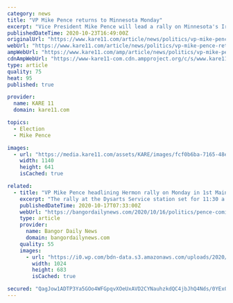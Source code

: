 ```yaml
---
category: news
title: "VP Mike Pence returns to Minnesota Monday"
excerpt: "Vice President Mike Pence will lead a rally on Minnesota's Iron Range Monday, as Republicans continue in their quest to capture key states in the Midwest. The Trump campaign announced that Pence will touch down in Hibbing at 1 p."
publishedDateTime: 2020-10-23T16:49:00Z
originalUrl: "https://www.kare11.com/article/news/politics/vp-mike-pence-returns-to-minnesota-monday/89-63b7402a-be4f-48f7-8ff3-cfc17cf315da"
webUrl: "https://www.kare11.com/article/news/politics/vp-mike-pence-returns-to-minnesota-monday/89-63b7402a-be4f-48f7-8ff3-cfc17cf315da"
ampWebUrl: "https://www.kare11.com/amp/article/news/politics/vp-mike-pence-returns-to-minnesota-monday/89-63b7402a-be4f-48f7-8ff3-cfc17cf315da"
cdnAmpWebUrl: "https://www-kare11-com.cdn.ampproject.org/c/s/www.kare11.com/amp/article/news/politics/vp-mike-pence-returns-to-minnesota-monday/89-63b7402a-be4f-48f7-8ff3-cfc17cf315da"
type: article
quality: 75
heat: 95
published: true

provider:
  name: KARE 11
  domain: kare11.com

topics:
  - Election
  - Mike Pence

images:
  - url: "https://media.kare11.com/assets/KARE/images/fcf0b6ba-7165-48e7-9ee6-e6a45f488a63/fcf0b6ba-7165-48e7-9ee6-e6a45f488a63_1140x641.jpg"
    width: 1140
    height: 641
    isCached: true

related:
  - title: "VP Mike Pence headlining Hermon rally on Monday in 1st Maine visit"
    excerpt: "The rally at the Dysarts Service station set for 11:30 a.m. is among at least two stops Pence will make on Monday."
    publishedDateTime: 2020-10-17T07:33:00Z
    webUrl: "https://bangordailynews.com/2020/10/16/politics/pence-coming-to-maine-on-monday/"
    type: article
    provider:
      name: Bangor Daily News
      domain: bangordailynews.com
    quality: 55
    images:
      - url: "https://i0.wp.com/bdn-data.s3.amazonaws.com/uploads/2020/10/Election-2020-Pence-2.jpg?fit=1024%2C683&#038;ssl=1"
        width: 1024
        height: 683
        isCached: true

secured: "QagJow1ADTP3Ya5GOo4WFGpqvXOeUxAVD2CYNauhzkdQC4jbJhQ4Nds/0YExO9B8kSznHTj4TOIGfNveuSPY3IRF1k/RlDVu/wZz2CqvTlnRBpNO5IWW+aS3cre7ZAjptLQzLy4eS/lm8w/Q0ZyM0wi39Iocv3UZ3zmqPBBidkjf4a1Q0oXUh+WZ68BDZQJDptB1dRkfd32btuQid6NeGvubvfE8MGTt2yp2EOEv/NzYY9QwpLXOmOY5AHCguT58RFQ34hAU9/WhMqOh2Jx7ZKK69jAeSC668cE8yrSr9eDHvPbXUCPHXUYPdjV/Lgdc9FVSAquKQhjfN2ljD/5LBZ3tTuK8XFhr3Jloni7JcpA=;FNMQgZDttr0bXZrJUzCKBA=="
---
```


